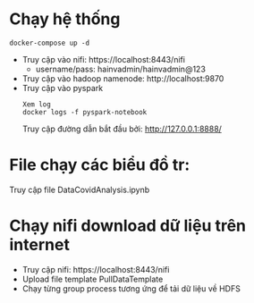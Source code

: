 # Chạy hệ thống
```
docker-compose up -d
```
- Truy cập vào nifi: https://localhost:8443/nifi
    - username/pass: hainvadmin/hainvadmin@123
- Truy cập vào hadoop namenode: http://localhost:9870
- Truy cập vào pyspark
  ```
  Xem log
  docker logs -f pyspark-notebook
  ```
  Truy cập đường dẫn bắt đầu bởi: http://127.0.0.1:8888/
# File chạy các biểu đồ tr: 
  Truy cập file DataCovidAnalysis.ipynb
# Chạy nifi download dữ liệu trên internet
 - Truy cập nifi: https://localhost:8443/nifi
 - Upload file template PullDataTemplate
 - Chạy từng group process tương ứng để tải dữ liệu về HDFS
   
